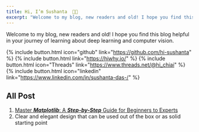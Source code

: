 ```yaml
---
title: Hi, I’m Sushanta  👋🏻
excerpt: "Welcome to my blog, new readers and old! I hope you find this blog helpful in your journey of learning about deep learning and computer vision."
---
```


Welcome to my blog, new readers and old! I hope you find this blog helpful in your journey of learning about deep learning and computer vision.

{% include button.html  icon="github" link="https://github.com/hi-sushanta" %} {% include button.html link="https://hiwhy.io/" %} {% include button.html icon="Threads" link="https://www.threads.net/@hi_chiai" %} {% include button.html icon="linkedin" link="https://www.linkedin.com/in/sushanta-das-/" %}

## All Post

1. [Master ***Matplotlib***: A ***Step-by-Step*** Guide for Beginners to Experts](https://hiwhy.io/matplotlib-complete-guide)
2. Clear and elegant design that can be used out of the box or as solid starting point